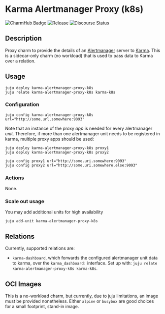 # Karma Alertmanager Proxy (k8s)

[![CharmHub Badge](https://charmhub.io/karma-alertmanager-proxy-k8s/badge.svg)](https://charmhub.io/karma-alertmanager-proxy-k8s)
[![Release](https://github.com/canonical/karma-alertmanager-proxy-k8s-operator/actions/workflows/release.yaml/badge.svg)](https://github.com/canonical/karma-alertmanager-proxy-k8s-operator/actions/workflows/release.yaml)
[![Discourse Status](https://img.shields.io/discourse/status?server=https%3A%2F%2Fdiscourse.charmhub.io&style=flat&label=CharmHub%20Discourse)](https://discourse.charmhub.io)

## Description

Proxy charm to provide the details of an [Alertmanager][Alertmanager operator]
server to [Karma][Karma operator]. This is a sidecar-only charm (no workload)
that is used to pass data to Karma over a relation.

## Usage
```shell
juju deploy karma-alertmanager-proxy-k8s
juju relate karma-alertmanager-proxy-k8s karma-k8s
```

### Configuration
```shell
juju config karma-alertmanager-proxy-k8s url="http://some.url.somewhere:9093"
```

Note that an instance of the proxy _app_ is needed for every alertmanager _unit_.
Therefore, if more than one alertmanager unit needs to be registered in karma,
multiple proxy apps should be used:

```shell
juju deploy karma-alertmanager-proxy-k8s proxy1
juju deploy karma-alertmanager-proxy-k8s proxy2

juju config proxy1 url="http://some.uri.somewhere:9093"
juju config proxy2 url="http://some.uri.somewhere.else:9093"
```

### Actions
None.

### Scale out usage
You may add additional units for high availability
```shell
juju add-unit karma-alertmanager-proxy-k8s
```

## Relations
Currently, supported relations are:
- `karma-dashboard`, which forwards the configured alertmanager unit data to karma,
  over the `karma_dashboard:` interface.
  Set up with: `juju relate karma-alertmanager-proxy-k8s karma-k8s`.


## OCI Images
This is a no-workload charm, but currently, due to juju limitations, an image must be provided nonetheless.
Either `alpine` or `busybox` are good choices for a small footprint, stand-in image.


[Karma operator]: https://charmhub.io/karma-k8s/
[gh:Alertmanager operator]: https://github.com/canonical/alertmanager-operator
[Alertmanager operator]: https://charmhub.io/alertmanager-k8s
